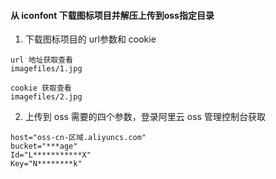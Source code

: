 #### 从 iconfont 下载图标项目并解压上传到oss指定目录
1. 下载图标项目的 url参数和 cookie

```
url 地址获取查看
imagefiles/1.jpg

cookie 获取查看
imagefiles/2.jpg
```
	
2. 上传到 oss 需要的四个参数，登录阿里云 oss 管理控制台获取
```
host="oss-cn-区域.aliyuncs.com"   
bucket="***age"
Id="L***********X"
Key="N********k"
```
